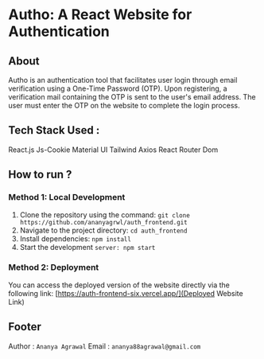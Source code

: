 # Autho: A React Website for Authentication

## About
Autho is an authentication tool that facilitates user login through email verification using a One-Time Password (OTP). Upon registering, a verification mail containing the OTP is sent to the user's email address. The user must enter the OTP on the website to complete the login process.

## Tech Stack Used :
React.js
Js-Cookie
Material UI
Tailwind
Axios 
React Router Dom

## How to run ?
### Method 1: Local Development
1. Clone the repository using the command: `git clone https://github.com/ananyagrwl/auth_frontend.git`
2. Navigate to the project directory: `cd auth_frontend`
3. Install dependencies: `npm install`
4. Start the development `server: npm start`

### Method 2: Deployment
You can access the deployed version of the website directly via the following link: [https://auth-frontend-six.vercel.app/](Deployed Website Link)


## Footer
Author : `Ananya Agrawal`
Email : `ananya88agrawal@gmail.com`
